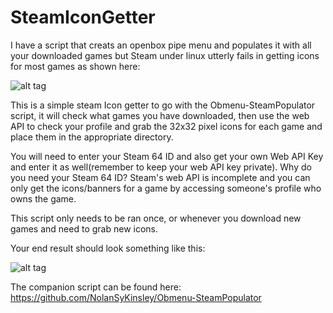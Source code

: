 # SteamIconGetter
I have a script that creats an openbox pipe menu and populates it with all your downloaded games but Steam under linux utterly fails in getting icons for most games as shown here:

![alt tag](http://i.imgur.com/CjSmXEU.png)

This is a simple steam Icon getter to go with the Obmenu-SteamPopulator script, it will check what games you have downloaded, then use the web API to check your profile and grab the 32x32 pixel icons for each game and place them in the appropriate directory.

You will need to enter your Steam 64 ID and also get your own Web API Key and enter it as well(remember to keep your web API key private). Why do you need your Steam 64 ID? Steam's web API is incomplete and you can only get the icons/banners for a game by accessing someone's profile who owns the game.


This script only needs to be ran once, or whenever you download new games and need to grab new icons.

Your end result should look something like this:

![alt tag](http://i.imgur.com/UzJFl0P.png)

The companion script can be found here: https://github.com/NolanSyKinsley/Obmenu-SteamPopulator
